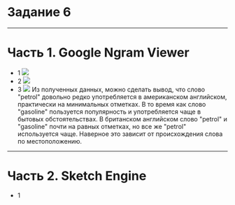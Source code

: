 # Задание 6 
***********
# Часть 1. Google Ngram Viewer
*  1 ![](https://pp.userapi.com/c846416/v846416077/1ca35/FUl1I3NJ54M.jpg)
*  2 ![](https://pp.userapi.com/c846416/v846416077/1ca3e/wJ6SQS63S00.jpg)
*  3 ![](https://pp.userapi.com/c830108/v830108524/cdda8/kVGxwddVYYU.jpg)
Из полученных данных, можно сделать вывод, что слово "petrol" довольно редко употребляется в американском английском, практически на минимальных отметках. В то время как слово "gasoline" пользуется популярность и употребляется чаще в бытовых обстоятельстваx. В британском английском слово "petrol" и "gasoline" почти на равных отметках, но все же "petrol" используется чаще. Наверное это зависит от происхождения слова по местоположению. 
*********
# Часть 2. Sketch Engine
*  1 
